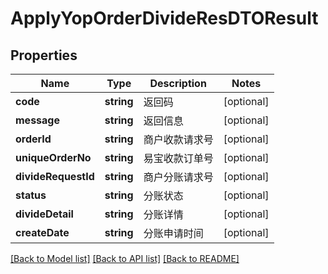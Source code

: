 # ApplyYopOrderDivideResDTOResult

## Properties
Name | Type | Description | Notes
------------ | ------------- | ------------- | -------------
**code** | **string** | 返回码 | [optional] 
**message** | **string** | 返回信息 | [optional] 
**orderId** | **string** | 商户收款请求号 | [optional] 
**uniqueOrderNo** | **string** | 易宝收款订单号 | [optional] 
**divideRequestId** | **string** | 商户分账请求号 | [optional] 
**status** | **string** | 分账状态 | [optional] 
**divideDetail** | **string** | 分账详情 | [optional] 
**createDate** | **string** | 分账申请时间 | [optional] 

[[Back to Model list]](../README.md#documentation-for-models) [[Back to API list]](../README.md#documentation-for-api-endpoints) [[Back to README]](../README.md)


